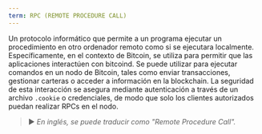 ```yaml
---
term: RPC (REMOTE PROCEDURE CALL)
---
```


Un protocolo informático que permite a un programa ejecutar un procedimiento en otro ordenador remoto como si se ejecutara localmente. Específicamente, en el contexto de Bitcoin, se utiliza para permitir que las aplicaciones interactúen con bitcoind. Se puede utilizar para ejecutar comandos en un nodo de Bitcoin, tales como enviar transacciones, gestionar carteras o acceder a información en la blockchain. La seguridad de esta interacción se asegura mediante autenticación a través de un archivo `.cookie` o credenciales, de modo que solo los clientes autorizados puedan realizar RPCs en el nodo.

> ► *En inglés, se puede traducir como "Remote Procedure Call".*